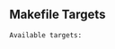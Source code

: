 <!-- markdownlint-disable -->
## Makefile Targets
```text
Available targets:


```
<!-- markdownlint-restore -->
